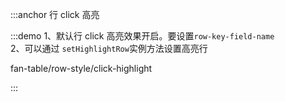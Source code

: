 :::anchor 行 click 高亮

:::demo 1、默认行 click 高亮效果开启。要设置`row-key-field-name`<br>2、可以通过 `setHighlightRow`实例方法设置高亮行

fan-table/row-style/click-highlight

:::
